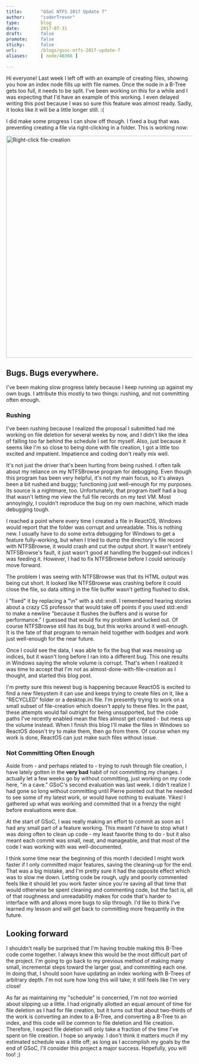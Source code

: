 ```yaml
---
title:       "GSoC NTFS 2017 Update 7"
author:      "coderTrevor"
type:        blog
date:        2017-07-31
draft:       false
promote:     false
sticky:      false
url:         /blogs/gsoc-ntfs-2017-update-7
aliases:     [ node/48366 ]

---
```


<p>Hi everyone! Last week I left off with an example of creating files, showing you how an index node fills up with file names. Once the node in a B-Tree gets too full, it needs to be split. I've been working on this for a while and I was expecting that I'd have an example of this working. I even delayed writing this post because I was so sure this feature was almost ready. Sadly, it looks like it will be a little longer still. :(</p>

<p>I did make some progress I can show off though. I fixed a bug that was preventing creating a file via right-clicking in a folder. This is working now:</p>

<p><img src="/sites/default/files/imagepicker/49142/Creating_a_file_right_clicking.gif" alt="Right-click file-creation"  class="imgp_img" width="796" height="597" /></p>

<h2>Bugs. Bugs everywhere.</h2>

<p>I've been making slow progress lately because I keep running up against my own bugs. I attribute this mostly to two things: rushing, and not committing often enough.</p>

<h3>Rushing</h3>

<p>I've been rushing because I realized the proposal I submitted had me working on file deletion for several weeks by now, and I didn't like the idea of falling too far behind the schedule I set for myself. Also, just because it seems like I'm so close to being done with file creation, I got a little too excited and impatient. Impatience and coding don't really mix well.</p>

<p>It's not just the driver that's been hurting from being rushed. I often talk about my reliance on my NTFSBrowse program for debugging. Even though this program has been very helpful, it's not my main focus, so it's always been a bit rushed and buggy; functioning just well-enough for my purposes. Its source is a nightmare, too. Unfortunately, that program itself had a bug that wasn't letting me view the full file records on my test VM. Most annoyingly, I couldn't reproduce the bug on my own machine, which made debugging tough.</p>

<p>I reached a point where every time I created a file in ReactOS, Windows would report that the folder was corrupt and unreadable. This is nothing new. I usually have to do some extra debugging for Windows to get a feature fully-working, but when I tried to dump the directory's file record with NTFSBrowse, it would crash and cut the output short. It wasn't entirely NTFSBrowse's fault, it just wasn't good at handling the bugged-out indices I was feeding it. However, I had to fix NTFSBrowse before I could seriously move forward. </p>

<p>The problem I was seeing with NTFSBrowse was that its HTML output was being cut short. It looked like NTFSBrowse was crashing before it could close the file, so data sitting in the file buffer wasn't getting flushed to disk.</p>

<p>I "fixed" it by replacing a "\n" with a std::endl. I remembered hearing stories about a crazy CS professor that would take off points if you used std::endl to make a newline "because it flushes the buffers and is worse for performance." I guessed that would fix my problem and lucked out. Of course NTFSBrowse still has its bug, but this works around it well-enough. It is the fate of that program to remain held together with bodges and work just well-enough for the near future.</p>

<p>Once I could see the data, I was able to fix the bug that was messing up indices, but it wasn't long before I ran into a different bug. This one results in Windows saying the whole volume is corrupt. That's when I realized it was time to accept that I'm not as almost-done-with-file-creation as I thought, and started this blog post.</p>

<p>I'm pretty sure this newest bug is happening because ReactOS is excited to find a new filesystem it can use and keeps trying to create files on it, like a "RECYCLED" folder or a desktop.ini file. I'm presently trying to work on a small subset of file-creation which doesn't apply to these files. In the past, these attempts would fail outright for being unsupported, but the code paths I've recently enabled mean the files almost get created - but mess up the volume instead. When I finish this blog I'll make the files in Windows so ReactOS doesn't try to make them, then go from there. Of course when my work is done, ReactOS can just make such files without issue.</p>

<h3>Not Committing Often Enough</h3>

<p>Aside from - and perhaps related to - trying to rush through file creation, I have lately gotten in the <strong>very bad</strong> habit of not committing my changes. I actually let a few weeks go by without committing, just working on my code here, "in a cave." GSoC's second evaluation was last week. I didn't realize I had gone so long without committing until Pierre pointed out that he needed to see some of my latest work, or would have nothing to evaluate. Yikes! I gathered up what was working and committed that in a frenzy the night before evaluations were due.</p>

<p>At the start of GSoC, I was really making an effort to commit as soon as I had any small part of a feature working. This meant I'd have to stop what I was doing often to clean up code - my least favorite thing to do - but it also meant each commit was small, neat, and manageable, and that most of the code I was working with was well-documented.</p>

<p>I think some time near the beginning of this month I decided I might work faster if I only committed major features, saving the cleaning-up for the end. That was a big mistake, and I'm pretty sure it had the opposite effect which was to slow me down. Letting code be rough, ugly and poorly commented feels like it should let you work faster since you're saving all that time that would otherwise be spent cleaning and commenting code, but the fact is, all of that roughness and unreadability makes for code that's harder to interface with and allows more bugs to slip through. I'd like to think I've learned my lesson and will get back to committing more frequently in the future.</p>

<h2>Looking forward</h2>

<p>I shouldn't really be surprised that I'm having trouble making this B-Tree code come together. I always knew this would be the most difficult part of the project. I'm going to go back to my previous method of making many small, incremental steps toward the larger goal, and committing each one. In doing that, I should soon have updating an index working with B-Trees of arbitrary depth. I'm not sure how long this will take; it still feels like I'm very close!</p>

<p>As far as maintaining my "schedule" is concerned, I'm not <em>too</em> worried about slipping up a little. I had originally allotted an equal amount of time for file deletion as I had for file creation, but it turns out that about two-thirds of the work is converting an index to a B-Tree, and converting a B-Tree to an index, and this code will be common to file deletion and file creation. Therefore, I expect file deletion will only take a fraction of the time I've spent on file creation. I hope so anyway. I don't think it matters much if my estimated schedule was a little off; as long as I accomplish my goals by the end of GSoC, I'll consider this project a major success. Hopefully, you will too! ;)</p>
